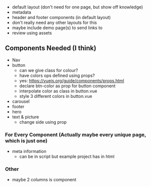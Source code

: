 - default layout (don't need for one page, but show off knowledge)
- metadata
- header and footer components (in default layout)
- don't really need any other layouts for this
- maybe include demo page(s) to send links to
- review using assets

## Components Needed (I think)
- Nav
- button
  - can we give class for colour?
  - have colors ops defined using props?
  - yes: https://vuejs.org/guide/components/props.html
  - declare btn-color as prop for button component
  - interpolate color as class in button.vue
  - style 3 different colors in button.vue
- carousel
- footer
- hero
- text & picture
  - change side using prop

### For Every Component (Actually maybe every unique page, which is just one)
- meta information
  - can be in script but example project has in html

### Other
- maybe 2 columns is component